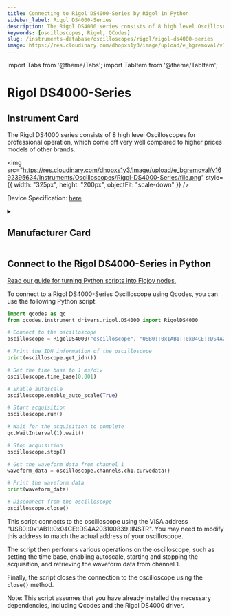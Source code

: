 ```yaml
---
title: Connecting to Rigol DS4000-Series by Rigol in Python
sidebar_label: Rigol DS4000-Series
description: The Rigol DS4000 series consists of 8 high level Oscilloscopes for professional operation, which come off very well compared to higher prices models of other brands.
keywords: [oscilloscopes, Rigol, QCodes]
slug: /instruments-database/oscilloscopes/rigol/rigol-ds4000-series
image: https://res.cloudinary.com/dhopxs1y3/image/upload/e_bgremoval/v1692395634/Instruments/Oscilloscopes/Rigol-DS4000-Series/file.png
---
```


import Tabs from '@theme/Tabs';
import TabItem from '@theme/TabItem';

# Rigol DS4000-Series

## Instrument Card

<div className="flex">

<div>

The Rigol DS4000 series consists of 8 high level Oscilloscopes for professional operation, which come off very well compared to higher prices models of other brands.

</div>

<img src="https://res.cloudinary.com/dhopxs1y3/image/upload/e_bgremoval/v1692395634/Instruments/Oscilloscopes/Rigol-DS4000-Series/file.png" style={{ width: "325px", height: "200px", objectFit: "scale-down" }} />

</div>

<div className="flex text-center">

<p>Device Specification: <a target="\_blank" href="/instruments-database/all-instruments/">here</a></p>

</div>

<details style={{ marginTop: "15px"}}>
<summary><h2>Manufacturer Card</h2></summary>

<img src="https://res.cloudinary.com/dhopxs1y3/image/upload/v1692806170/Instruments/Vendor%20Logos/Rigol.png" style={{ width: "100%", height: "170px",objectFit: "scale-down" }} />

RIGOL Technologies, Inc. specializes in development and production of test and measuring equipment and is one of the fastest growing Chinese companies in this sphere.
RIGOL’s line of products includes [digital storage oscilloscopes](https://www.tmatlantic.com/e-store/index.php?SECTION_ID=227), [function/arbitrary waveform generators](https://www.tmatlantic.com/e-store/index.php?SECTION_ID=230), [digital multimeters](https://www.tmatlantic.com/e-store/index.php?SECTION_ID=233), PC-based devices compatible with LXI standard etc.

<ul>
  <li>Headquarters: Beijing, China</li>
  <li>Yearly Revenue (millions, USD): 23.0</li>
  <li>Vendor Website: <a href="https://www.rigol.com/">here</a></li>
</ul>
</details>

## Connect to the Rigol DS4000-Series in Python

[Read our guide for turning Python scripts into Flojoy nodes.](https://docs.flojoy.ai/custom-nodes/creating-custom-node/)
<Tabs>
<TabItem value="QCodes" label="QCodes">

To connect to a Rigol DS4000-Series Oscilloscope using Qcodes, you can use the following Python script:

```python
import qcodes as qc
from qcodes.instrument_drivers.rigol.DS4000 import RigolDS4000

# Connect to the oscilloscope
oscilloscope = RigolDS4000("oscilloscope", "USB0::0x1AB1::0x04CE::DS4A203100839::INSTR")

# Print the IDN information of the oscilloscope
print(oscilloscope.get_idn())

# Set the time base to 1 ms/div
oscilloscope.time_base(0.001)

# Enable autoscale
oscilloscope.enable_auto_scale(True)

# Start acquisition
oscilloscope.run()

# Wait for the acquisition to complete
qc.WaitInterval(1).wait()

# Stop acquisition
oscilloscope.stop()

# Get the waveform data from channel 1
waveform_data = oscilloscope.channels.ch1.curvedata()

# Print the waveform data
print(waveform_data)

# Disconnect from the oscilloscope
oscilloscope.close()
```

This script connects to the oscilloscope using the VISA address "USB0::0x1AB1::0x04CE::DS4A203100839::INSTR". You may need to modify this address to match the actual address of your oscilloscope.

The script then performs various operations on the oscilloscope, such as setting the time base, enabling autoscale, starting and stopping the acquisition, and retrieving the waveform data from channel 1.

Finally, the script closes the connection to the oscilloscope using the `close()` method.

Note: This script assumes that you have already installed the necessary dependencies, including Qcodes and the Rigol DS4000 driver.

</TabItem>
</Tabs>